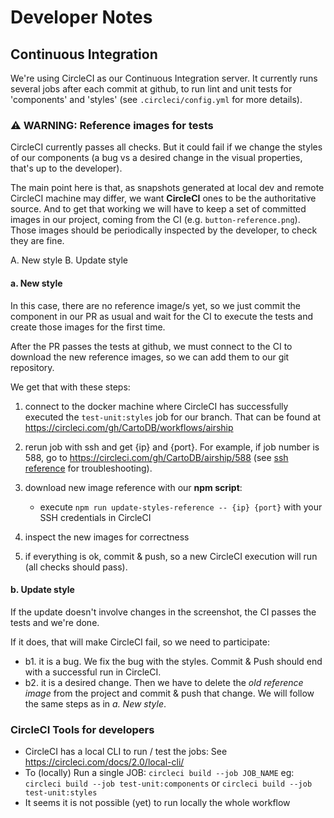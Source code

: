 # Developer Notes

## Continuous Integration
We're using CircleCI as our Continuous Integration server. It currently runs several jobs after each commit at github, to run lint and unit tests for 'components' and 'styles' (see `.circleci/config.yml` for more details).


### ⚠️ WARNING: Reference images for tests
CircleCI currently passes all checks. But it could fail if we change the styles of our components (a bug vs a desired change in the visual properties, that's up to the developer).

The main point here is that, as snapshots generated at local dev and remote CircleCI machine may differ, we want **CircleCI** ones to be the authoritative source. And to get that working we will have to keep a set of committed images in our project, coming from the CI (e.g. `button-reference.png`). Those images should be periodically inspected by the developer, to check they are fine.

A. New style
B. Update style

#### a. New style
In this case, there are no reference image/s yet, so we just commit the component in our PR as usual and wait for the CI to execute the tests and create those images for the first time.

After the PR passes the tests at github, we must connect to the CI to download the new reference images, so we can add them to our git repository. 

We get that with these steps:

1. connect to the docker machine where CircleCI has successfully executed the `test-unit:styles` job for our branch. That can be found at https://circleci.com/gh/CartoDB/workflows/airship

2. rerun job with ssh and get {ip} and {port}. For example, if job number is 588, go to https://circleci.com/gh/CartoDB/airship/588 (see [ssh reference](https://circleci.com/docs/2.0/ssh-access-jobs/) for troubleshooting).

3. download new image reference with our **npm script**:
    - execute `npm run update-styles-reference -- {ip} {port}` with your SSH credentials in CircleCI

4. inspect the new images for correctness

5. if everything is ok, commit & push, so a new CircleCI execution will run (all checks should pass).


#### b. Update style
If the update doesn't involve changes in the screenshot, the CI passes the tests and we're done.

If it does, that will make CircleCI fail, so we need to participate:
- b1. it is a bug. We fix the bug with the styles. Commit & Push should end with a successful run in CircleCI.
- b2. it is a desired change. Then we have to delete the *old reference image* from the project and commit & push that change. We will follow the same steps as in *a. New style*.


### CircleCI Tools for developers
- CircleCI has a local CLI to run / test the jobs: See https://circleci.com/docs/2.0/local-cli/
- To (locally) Run a single JOB: `circleci build --job JOB_NAME` eg:
`circleci build --job test-unit:components` or `circleci build --job test-unit:styles`
- It seems it is not possible (yet) to run locally the whole workflow
